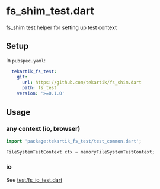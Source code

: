 # fs_shim_test.dart

fs_shim test helper for setting up test context

## Setup

In `pubspec.yaml`:

```yaml
  tekartik_fs_test:
    git:
      url: https://github.com/tekartik/fs_shim.dart
      path: fs_test
    version: '>=0.1.0'
```
## Usage

### any context (io, browser)

```dart
import 'package:tekartik_fs_test/test_common.dart';

FileSystemTestContext ctx = memoryFileSystemTestContext;
```

###  io

See [test/fs_io_test.dart](test/fs_io_test.dart)
